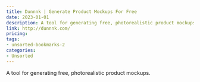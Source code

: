 ```yaml
---
title: Dunnnk | Generate Product Mockups For Free
date: 2023-01-01
description: A tool for generating free, photorealistic product mockups.
link: http://dunnnk.com/
pricing: 
tags: 
- unsorted-bookmarks-2 
categories: 
- Unsorted 
---
```


A tool for generating free, photorealistic product mockups.